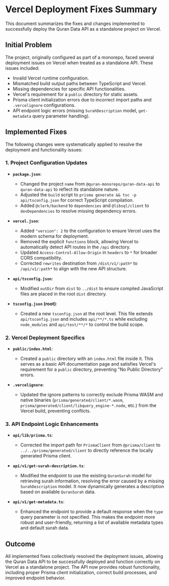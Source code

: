 # Vercel Deployment Fixes Summary

This document summarizes the fixes and changes implemented to successfully deploy the Quran Data API as a standalone project on Vercel.

## Initial Problem

The project, originally configured as part of a monorepo, faced several deployment issues on Vercel when treated as a standalone API. These issues included:
- Invalid Vercel runtime configuration.
- Mismatched build output paths between TypeScript and Vercel.
- Missing dependencies for specific API functionalities.
- Vercel's requirement for a `public` directory for static assets.
- Prisma client initialization errors due to incorrect import paths and `.vercelignore` configurations.
- API endpoint logic errors (missing `SurahDescription` model, `get-metadata` query parameter handling).

## Implemented Fixes

The following changes were systematically applied to resolve the deployment and functionality issues:

### 1. Project Configuration Updates

-   **`package.json`**:
    -   Changed the project `name` from `@quran-monorepo/quran-data-api` to `quran-data-api` to reflect its standalone nature.
    -   Adjusted the `build` script to `prisma generate && tsc -p api/tsconfig.json` for correct TypeScript compilation.
    -   Added `@clerk/backend` to `dependencies` and `@libsql/client` to `devDependencies` to resolve missing dependency errors.

-   **`vercel.json`**:
    -   Added `"version": 2` to the configuration to ensure Vercel uses the modern schema for deployment.
    -   Removed the explicit `functions` block, allowing Vercel to automatically detect API routes in the `/api` directory.
    -   Updated `Access-Control-Allow-Origin` in `headers` to `*` for broader CORS compatibility.
    -   Corrected `rewrites` destination from `/dist/v1/:path*` to `/api/v1/:path*` to align with the new API structure.

-   **`api/tsconfig.json`**:
    -   Modified `outDir` from `dist` to `../dist` to ensure compiled JavaScript files are placed in the root `dist` directory.

-   **`tsconfig.json` (root)**:
    -   Created a new `tsconfig.json` at the root level. This file extends `api/tsconfig.json` and includes `api/**/*.ts` while excluding `node_modules` and `api/test/**/*` to control the build scope.

### 2. Vercel Deployment Specifics

-   **`public/index.html`**:
    -   Created a `public` directory with an `index.html` file inside it. This serves as a basic API documentation page and satisfies Vercel's requirement for a `public` directory, preventing "No Public Directory" errors.

-   **`.vercelignore`**:
    -   Updated the ignore patterns to correctly exclude Prisma WASM and native binaries (`prisma/generated/client/*.wasm`, `prisma/generated/client/libquery_engine-*.node`, etc.) from the Vercel build, preventing conflicts.

### 3. API Endpoint Logic Enhancements

-   **`api/lib/prisma.ts`**:
    -   Corrected the import path for `PrismaClient` from `@prisma/client` to `../../prisma/generated/client` to directly reference the locally generated Prisma client.

-   **`api/v1/get-surah-description.ts`**:
    -   Modified the endpoint to use the existing `QuranSurah` model for retrieving surah information, resolving the error caused by a missing `SurahDescription` model. It now dynamically generates a description based on available `QuranSurah` data.

-   **`api/v1/get-metadata.ts`**:
    -   Enhanced the endpoint to provide a default response when the `type` query parameter is not specified. This makes the endpoint more robust and user-friendly, returning a list of available metadata types and default surah data.

## Outcome

All implemented fixes collectively resolved the deployment issues, allowing the Quran Data API to be successfully deployed and function correctly on Vercel as a standalone project. The API now provides robust functionality, including proper Prisma client initialization, correct build processes, and improved endpoint behavior.